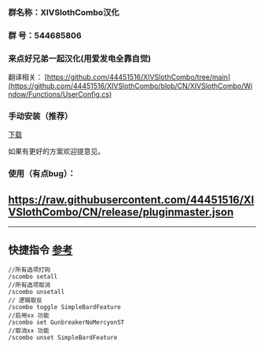 ### 群名称：XIVSlothCombo汉化
### 群   号：544685806
### 来点好兄弟一起汉化(用爱发电全靠自觉)
翻译相关：
[https://github.com/44451516/XIVSlothCombo/tree/main](https://github.com/44451516/XIVSlothCombo/blob/CN/XIVSlothCombo/Window/Functions/UserConfig.cs)

### 手动安装（推荐）
[下载](https://raw.githubusercontent.com/44451516/XIVSlothCombo/CN/release/XIVSlothCombo/latest.zip)

如果有更好的方案欢迎提意见。

### 使用（有点bug）：
##  https://raw.githubusercontent.com/44451516/XIVSlothCombo/CN/release/pluginmaster.json
---
## 快捷指令 [参考](https://docs.qq.com/doc/DT0tjZm9JTFlqUGJY)
~~~
//所有选项打钩
/scombo setall
//所有选项取消
/scombo unsetall
// 逻辑取反
/scombo toggle SimpleBardFeature
//启用xx 功能
/scombo set GunbreakerNoMercyonST
//取消xx 功能
/scombo unset SimpleBardFeature
~~~
